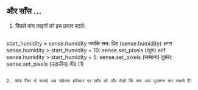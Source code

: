 ## और साँस ...

1. पिछले पांच लाइनों को इस प्रकार बदलें:
    
    ```python
start_humidity = sense.humidity जबकि सच: प्रिंट (sense.humidity) अगर sense.humidity > start_humidity + 10: sense.set_pixels (खुश) elif sense.humidity > start_humidity + 5: sense.set_pixels (सामान्य) दूसरा: sense.set_pixels (उदासीन) नींद (1)
```

2. कोड फिर से चलाएं अब संवेदना हथियार पर साँस लो और देखो कि क्या आप मुस्कान कर सकते हैं!